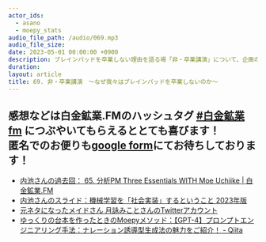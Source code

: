 ```yaml
---
actor_ids:
  - asano
  - moepy_stats 
audio_file_path: /audio/069.mp3
audio_file_size: 
date: 2023-05-01 00:00:00 +0900
description: ブレインパッドを卒業しない理由を語る場「非・卒業講演」について、企画の経緯や当日の感想を主催者の内池さんに伺いました！
duration: 
layout: article
title: 69. 非・卒業講演　〜なぜ我々はブレインパッドを卒業しないのか〜
---
```

感想などは白金鉱業.FMのハッシュタグ [#白金鉱業fm](https://twitter.com/search?q=%23%E7%99%BD%E9%87%91%E9%89%B1%E6%A5%ADfm&src=typed_query) につぶやいてもらえるととても喜びます！  
匿名でのお便りも[google form](https://forms.gle/pRVNhjrhk8F88T228)にてお待ちしております！  
---
- [内池さんの過去回： 65. 分析PM Three Essentials WITH Moe Uchiike | 白金鉱業.FM](https://shirokane-kougyou.github.io/episode/65)
- [内池さんのスライド：機械学習を「社会実装」するということ 2023年版 ](https://speakerdeck.com/moepy_stats/social-implementation-of-machine-learning-2023)
- [元ネタになったメイドさん 月詠みことさんのTwitterアカウント](https://twitter.com/mimimi_ofuton/status/1533077608572694529?s=20)
- [ゆっくりの台本を作ったときのMoepyメソッド：【GPT-4】プロンプトエンジニアリング手法：ナレーション誘導型生成法の魅力をご紹介！ - Qiita](https://qiita.com/moepy_stats/items/eb531aa2fe4ddfcd1643)
